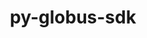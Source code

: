 ---
title: "py-globus-sdk"
layout: cache
categories: [package, develop]
meta: {"versions": ["3.10.1"], "compilers": ["gcc@=11.1.0", "gcc@=11.4.0", "gcc@=9.4.0", "oneapi@=2023.2.0", "oneapi@=2023.2.1"], "oss": ["ubuntu20.04"], "platforms": ["linux"], "targets": ["aarch64", "neoverse_v1", "ppc64le", "x86_64", "x86_64_v3"], "stacks": ["e4s", "e4s-arm", "e4s-neoverse_v1", "e4s-oneapi", "e4s-power", "root"], "num_specs": 69, "num_specs_by_stack": {"root": 69, "e4s-arm": 8, "e4s-neoverse_v1": 10, "e4s-power": 17, "e4s-oneapi": 17, "e4s": 17}}
spec_details: [{"hash": "pcxydf3jyxbyh4pok6qxhgphya6p524z", "compiler": "gcc@=11.4.0", "versions": ["3.10.1"], "os": "ubuntu20.04", "platform": "linux", "target": "aarch64", "variants": ["build_system=python_pip"], "stacks": ["root", "e4s-arm"], "size": "-", "tarball": "https://binaries.spack.io/develop/build_cache/linux-ubuntu20.04-aarch64/gcc-11.4.0/py-globus-sdk-3.10.1/linux-ubuntu20.04-aarch64-gcc-11.4.0-py-globus-sdk-3.10.1-pcxydf3jyxbyh4pok6qxhgphya6p524z.spack"}, {"hash": "k4c4zvj2oov7bsxr2amaf2mkefcjztcu", "compiler": "gcc@=11.4.0", "versions": ["3.10.1"], "os": "ubuntu20.04", "platform": "linux", "target": "aarch64", "variants": ["build_system=python_pip"], "stacks": ["root", "e4s-arm"], "size": "-", "tarball": "https://binaries.spack.io/develop/build_cache/linux-ubuntu20.04-aarch64/gcc-11.4.0/py-globus-sdk-3.10.1/linux-ubuntu20.04-aarch64-gcc-11.4.0-py-globus-sdk-3.10.1-k4c4zvj2oov7bsxr2amaf2mkefcjztcu.spack"}, {"hash": "waar4jnkpnivaj6rra64t4rqfaiiflro", "compiler": "gcc@=11.4.0", "versions": ["3.10.1"], "os": "ubuntu20.04", "platform": "linux", "target": "aarch64", "variants": ["build_system=python_pip"], "stacks": ["root", "e4s-arm"], "size": "-", "tarball": "https://binaries.spack.io/develop/build_cache/linux-ubuntu20.04-aarch64/gcc-11.4.0/py-globus-sdk-3.10.1/linux-ubuntu20.04-aarch64-gcc-11.4.0-py-globus-sdk-3.10.1-waar4jnkpnivaj6rra64t4rqfaiiflro.spack"}, {"hash": "pm6vmxizv4yl6lm2xo3snfakfrkwhodb", "compiler": "gcc@=11.4.0", "versions": ["3.10.1"], "os": "ubuntu20.04", "platform": "linux", "target": "aarch64", "variants": ["build_system=python_pip"], "stacks": ["root", "e4s-arm"], "size": "-", "tarball": "https://binaries.spack.io/develop/build_cache/linux-ubuntu20.04-aarch64/gcc-11.4.0/py-globus-sdk-3.10.1/linux-ubuntu20.04-aarch64-gcc-11.4.0-py-globus-sdk-3.10.1-pm6vmxizv4yl6lm2xo3snfakfrkwhodb.spack"}, {"hash": "gpssznkcfk3ei54pt2ec4g4rx2bdeqtf", "compiler": "gcc@=11.4.0", "versions": ["3.10.1"], "os": "ubuntu20.04", "platform": "linux", "target": "aarch64", "variants": ["build_system=python_pip"], "stacks": ["root", "e4s-arm"], "size": "-", "tarball": "https://binaries.spack.io/develop/build_cache/linux-ubuntu20.04-aarch64/gcc-11.4.0/py-globus-sdk-3.10.1/linux-ubuntu20.04-aarch64-gcc-11.4.0-py-globus-sdk-3.10.1-gpssznkcfk3ei54pt2ec4g4rx2bdeqtf.spack"}, {"hash": "dt6u6c37kjlyay4xqoca24govhby6gd2", "compiler": "gcc@=11.4.0", "versions": ["3.10.1"], "os": "ubuntu20.04", "platform": "linux", "target": "aarch64", "variants": ["build_system=python_pip"], "stacks": ["root", "e4s-arm"], "size": "-", "tarball": "https://binaries.spack.io/develop/build_cache/linux-ubuntu20.04-aarch64/gcc-11.4.0/py-globus-sdk-3.10.1/linux-ubuntu20.04-aarch64-gcc-11.4.0-py-globus-sdk-3.10.1-dt6u6c37kjlyay4xqoca24govhby6gd2.spack"}, {"hash": "svk7jymu5n3blj5k7bqbqkzkyf7bxd2m", "compiler": "gcc@=11.4.0", "versions": ["3.10.1"], "os": "ubuntu20.04", "platform": "linux", "target": "aarch64", "variants": ["build_system=python_pip"], "stacks": ["root", "e4s-arm"], "size": "-", "tarball": "https://binaries.spack.io/develop/build_cache/linux-ubuntu20.04-aarch64/gcc-11.4.0/py-globus-sdk-3.10.1/linux-ubuntu20.04-aarch64-gcc-11.4.0-py-globus-sdk-3.10.1-svk7jymu5n3blj5k7bqbqkzkyf7bxd2m.spack"}, {"hash": "lnpx4oljihuxlmckz3fzqpsd4jco52ec", "compiler": "gcc@=11.4.0", "versions": ["3.10.1"], "os": "ubuntu20.04", "platform": "linux", "target": "aarch64", "variants": ["build_system=python_pip"], "stacks": ["root", "e4s-arm"], "size": "-", "tarball": "https://binaries.spack.io/develop/build_cache/linux-ubuntu20.04-aarch64/gcc-11.4.0/py-globus-sdk-3.10.1/linux-ubuntu20.04-aarch64-gcc-11.4.0-py-globus-sdk-3.10.1-lnpx4oljihuxlmckz3fzqpsd4jco52ec.spack"}, {"hash": "vkwdexjuyxl62e4usljhonb7gb4nxh45", "compiler": "gcc@=11.4.0", "versions": ["3.10.1"], "os": "ubuntu20.04", "platform": "linux", "target": "neoverse_v1", "variants": ["build_system=python_pip"], "stacks": ["root", "e4s-neoverse_v1"], "size": "-", "tarball": "https://binaries.spack.io/develop/build_cache/linux-ubuntu20.04-neoverse_v1/gcc-11.4.0/py-globus-sdk-3.10.1/linux-ubuntu20.04-neoverse_v1-gcc-11.4.0-py-globus-sdk-3.10.1-vkwdexjuyxl62e4usljhonb7gb4nxh45.spack"}, {"hash": "vac5ujonanb3e4egkaro752kdtu2f45b", "compiler": "gcc@=11.4.0", "versions": ["3.10.1"], "os": "ubuntu20.04", "platform": "linux", "target": "neoverse_v1", "variants": ["build_system=python_pip"], "stacks": ["root", "e4s-neoverse_v1"], "size": "-", "tarball": "https://binaries.spack.io/develop/build_cache/linux-ubuntu20.04-neoverse_v1/gcc-11.4.0/py-globus-sdk-3.10.1/linux-ubuntu20.04-neoverse_v1-gcc-11.4.0-py-globus-sdk-3.10.1-vac5ujonanb3e4egkaro752kdtu2f45b.spack"}, {"hash": "xnwspmz6p2lpkrdv4dokpo5pzhv5ve4x", "compiler": "gcc@=11.4.0", "versions": ["3.10.1"], "os": "ubuntu20.04", "platform": "linux", "target": "neoverse_v1", "variants": ["build_system=python_pip"], "stacks": ["root", "e4s-neoverse_v1"], "size": "-", "tarball": "https://binaries.spack.io/develop/build_cache/linux-ubuntu20.04-neoverse_v1/gcc-11.4.0/py-globus-sdk-3.10.1/linux-ubuntu20.04-neoverse_v1-gcc-11.4.0-py-globus-sdk-3.10.1-xnwspmz6p2lpkrdv4dokpo5pzhv5ve4x.spack"}, {"hash": "rfiznkpjzf7uokp3hf6ggxlqbp52ptti", "compiler": "gcc@=11.4.0", "versions": ["3.10.1"], "os": "ubuntu20.04", "platform": "linux", "target": "neoverse_v1", "variants": ["build_system=python_pip"], "stacks": ["root", "e4s-neoverse_v1"], "size": "-", "tarball": "https://binaries.spack.io/develop/build_cache/linux-ubuntu20.04-neoverse_v1/gcc-11.4.0/py-globus-sdk-3.10.1/linux-ubuntu20.04-neoverse_v1-gcc-11.4.0-py-globus-sdk-3.10.1-rfiznkpjzf7uokp3hf6ggxlqbp52ptti.spack"}, {"hash": "z3stbjrfqidbejup2f47wl6oozdjtakl", "compiler": "gcc@=11.4.0", "versions": ["3.10.1"], "os": "ubuntu20.04", "platform": "linux", "target": "neoverse_v1", "variants": ["build_system=python_pip"], "stacks": ["root", "e4s-neoverse_v1"], "size": "-", "tarball": "https://binaries.spack.io/develop/build_cache/linux-ubuntu20.04-neoverse_v1/gcc-11.4.0/py-globus-sdk-3.10.1/linux-ubuntu20.04-neoverse_v1-gcc-11.4.0-py-globus-sdk-3.10.1-z3stbjrfqidbejup2f47wl6oozdjtakl.spack"}, {"hash": "cm7gr4u3kajdle5oibrp545x3rswifiv", "compiler": "gcc@=11.4.0", "versions": ["3.10.1"], "os": "ubuntu20.04", "platform": "linux", "target": "neoverse_v1", "variants": ["build_system=python_pip"], "stacks": ["root", "e4s-neoverse_v1"], "size": "-", "tarball": "https://binaries.spack.io/develop/build_cache/linux-ubuntu20.04-neoverse_v1/gcc-11.4.0/py-globus-sdk-3.10.1/linux-ubuntu20.04-neoverse_v1-gcc-11.4.0-py-globus-sdk-3.10.1-cm7gr4u3kajdle5oibrp545x3rswifiv.spack"}, {"hash": "fvnwtp6jh5drlupxykjvnlzop7kqg2ws", "compiler": "gcc@=11.4.0", "versions": ["3.10.1"], "os": "ubuntu20.04", "platform": "linux", "target": "neoverse_v1", "variants": ["build_system=python_pip"], "stacks": ["root", "e4s-neoverse_v1"], "size": "-", "tarball": "https://binaries.spack.io/develop/build_cache/linux-ubuntu20.04-neoverse_v1/gcc-11.4.0/py-globus-sdk-3.10.1/linux-ubuntu20.04-neoverse_v1-gcc-11.4.0-py-globus-sdk-3.10.1-fvnwtp6jh5drlupxykjvnlzop7kqg2ws.spack"}, {"hash": "55vmorlfpuxmqf6d4fuuqiqdfwhgkzi3", "compiler": "gcc@=11.4.0", "versions": ["3.10.1"], "os": "ubuntu20.04", "platform": "linux", "target": "neoverse_v1", "variants": ["build_system=python_pip"], "stacks": ["root", "e4s-neoverse_v1"], "size": "-", "tarball": "https://binaries.spack.io/develop/build_cache/linux-ubuntu20.04-neoverse_v1/gcc-11.4.0/py-globus-sdk-3.10.1/linux-ubuntu20.04-neoverse_v1-gcc-11.4.0-py-globus-sdk-3.10.1-55vmorlfpuxmqf6d4fuuqiqdfwhgkzi3.spack"}, {"hash": "vjivjm6zngk56zjyzezlslfjcm7trkpc", "compiler": "gcc@=11.4.0", "versions": ["3.10.1"], "os": "ubuntu20.04", "platform": "linux", "target": "neoverse_v1", "variants": ["build_system=python_pip"], "stacks": ["root", "e4s-neoverse_v1"], "size": "-", "tarball": "https://binaries.spack.io/develop/build_cache/linux-ubuntu20.04-neoverse_v1/gcc-11.4.0/py-globus-sdk-3.10.1/linux-ubuntu20.04-neoverse_v1-gcc-11.4.0-py-globus-sdk-3.10.1-vjivjm6zngk56zjyzezlslfjcm7trkpc.spack"}, {"hash": "cbuieplahc235ve3zccyahxwbfxkqg7i", "compiler": "gcc@=11.4.0", "versions": ["3.10.1"], "os": "ubuntu20.04", "platform": "linux", "target": "neoverse_v1", "variants": ["build_system=python_pip"], "stacks": ["root", "e4s-neoverse_v1"], "size": "-", "tarball": "https://binaries.spack.io/develop/build_cache/linux-ubuntu20.04-neoverse_v1/gcc-11.4.0/py-globus-sdk-3.10.1/linux-ubuntu20.04-neoverse_v1-gcc-11.4.0-py-globus-sdk-3.10.1-cbuieplahc235ve3zccyahxwbfxkqg7i.spack"}, {"hash": "lsbbjmoopgypbifcaft3blqjfwnezk4q", "compiler": "gcc@=11.1.0", "versions": ["3.10.1"], "os": "ubuntu20.04", "platform": "linux", "target": "ppc64le", "variants": ["build_system=python_pip"], "stacks": ["root", "e4s-power"], "size": "-", "tarball": "https://binaries.spack.io/develop/build_cache/linux-ubuntu20.04-ppc64le/gcc-11.1.0/py-globus-sdk-3.10.1/linux-ubuntu20.04-ppc64le-gcc-11.1.0-py-globus-sdk-3.10.1-lsbbjmoopgypbifcaft3blqjfwnezk4q.spack"}, {"hash": "5l7v5nbkauud64xba4dbyy6gk4okfwkk", "compiler": "gcc@=9.4.0", "versions": ["3.10.1"], "os": "ubuntu20.04", "platform": "linux", "target": "ppc64le", "variants": ["build_system=python_pip"], "stacks": ["root", "e4s-power"], "size": "-", "tarball": "https://binaries.spack.io/develop/build_cache/linux-ubuntu20.04-ppc64le/gcc-9.4.0/py-globus-sdk-3.10.1/linux-ubuntu20.04-ppc64le-gcc-9.4.0-py-globus-sdk-3.10.1-5l7v5nbkauud64xba4dbyy6gk4okfwkk.spack"}, {"hash": "dq5tvc2wt2tzyoqyrdjyoz4dnxkdxb32", "compiler": "gcc@=9.4.0", "versions": ["3.10.1"], "os": "ubuntu20.04", "platform": "linux", "target": "ppc64le", "variants": ["build_system=python_pip"], "stacks": ["root", "e4s-power"], "size": "-", "tarball": "https://binaries.spack.io/develop/build_cache/linux-ubuntu20.04-ppc64le/gcc-9.4.0/py-globus-sdk-3.10.1/linux-ubuntu20.04-ppc64le-gcc-9.4.0-py-globus-sdk-3.10.1-dq5tvc2wt2tzyoqyrdjyoz4dnxkdxb32.spack"}, {"hash": "zq2lasvqmzxxjmecvwedhlmtz5nfp5um", "compiler": "gcc@=9.4.0", "versions": ["3.10.1"], "os": "ubuntu20.04", "platform": "linux", "target": "ppc64le", "variants": ["build_system=python_pip"], "stacks": ["root", "e4s-power"], "size": "-", "tarball": "https://binaries.spack.io/develop/build_cache/linux-ubuntu20.04-ppc64le/gcc-9.4.0/py-globus-sdk-3.10.1/linux-ubuntu20.04-ppc64le-gcc-9.4.0-py-globus-sdk-3.10.1-zq2lasvqmzxxjmecvwedhlmtz5nfp5um.spack"}, {"hash": "t7cf3l7yjtmecdwx5edwnorm4siatv7i", "compiler": "gcc@=9.4.0", "versions": ["3.10.1"], "os": "ubuntu20.04", "platform": "linux", "target": "ppc64le", "variants": ["build_system=python_pip"], "stacks": ["root", "e4s-power"], "size": "-", "tarball": "https://binaries.spack.io/develop/build_cache/linux-ubuntu20.04-ppc64le/gcc-9.4.0/py-globus-sdk-3.10.1/linux-ubuntu20.04-ppc64le-gcc-9.4.0-py-globus-sdk-3.10.1-t7cf3l7yjtmecdwx5edwnorm4siatv7i.spack"}, {"hash": "e554n2yuqiobfiqewwqf3wzg5py2mil7", "compiler": "gcc@=9.4.0", "versions": ["3.10.1"], "os": "ubuntu20.04", "platform": "linux", "target": "ppc64le", "variants": ["build_system=python_pip"], "stacks": ["root", "e4s-power"], "size": "-", "tarball": "https://binaries.spack.io/develop/build_cache/linux-ubuntu20.04-ppc64le/gcc-9.4.0/py-globus-sdk-3.10.1/linux-ubuntu20.04-ppc64le-gcc-9.4.0-py-globus-sdk-3.10.1-e554n2yuqiobfiqewwqf3wzg5py2mil7.spack"}, {"hash": "gfplevpvnmpo6bhq76dlbfsofqxmwg3n", "compiler": "gcc@=9.4.0", "versions": ["3.10.1"], "os": "ubuntu20.04", "platform": "linux", "target": "ppc64le", "variants": ["build_system=python_pip"], "stacks": ["root", "e4s-power"], "size": "-", "tarball": "https://binaries.spack.io/develop/build_cache/linux-ubuntu20.04-ppc64le/gcc-9.4.0/py-globus-sdk-3.10.1/linux-ubuntu20.04-ppc64le-gcc-9.4.0-py-globus-sdk-3.10.1-gfplevpvnmpo6bhq76dlbfsofqxmwg3n.spack"}, {"hash": "azc23pzpsuff43bzrz3neca6ipmm4xlw", "compiler": "gcc@=9.4.0", "versions": ["3.10.1"], "os": "ubuntu20.04", "platform": "linux", "target": "ppc64le", "variants": ["build_system=python_pip"], "stacks": ["root", "e4s-power"], "size": "-", "tarball": "https://binaries.spack.io/develop/build_cache/linux-ubuntu20.04-ppc64le/gcc-9.4.0/py-globus-sdk-3.10.1/linux-ubuntu20.04-ppc64le-gcc-9.4.0-py-globus-sdk-3.10.1-azc23pzpsuff43bzrz3neca6ipmm4xlw.spack"}, {"hash": "o2byptxkgpclwhyiundqbvb2j3stpldg", "compiler": "gcc@=9.4.0", "versions": ["3.10.1"], "os": "ubuntu20.04", "platform": "linux", "target": "ppc64le", "variants": ["build_system=python_pip"], "stacks": ["root", "e4s-power"], "size": "-", "tarball": "https://binaries.spack.io/develop/build_cache/linux-ubuntu20.04-ppc64le/gcc-9.4.0/py-globus-sdk-3.10.1/linux-ubuntu20.04-ppc64le-gcc-9.4.0-py-globus-sdk-3.10.1-o2byptxkgpclwhyiundqbvb2j3stpldg.spack"}, {"hash": "padymzd62nf6n4ar5nmwrngzwoleha4m", "compiler": "gcc@=9.4.0", "versions": ["3.10.1"], "os": "ubuntu20.04", "platform": "linux", "target": "ppc64le", "variants": ["build_system=python_pip"], "stacks": ["root", "e4s-power"], "size": "-", "tarball": "https://binaries.spack.io/develop/build_cache/linux-ubuntu20.04-ppc64le/gcc-9.4.0/py-globus-sdk-3.10.1/linux-ubuntu20.04-ppc64le-gcc-9.4.0-py-globus-sdk-3.10.1-padymzd62nf6n4ar5nmwrngzwoleha4m.spack"}, {"hash": "pqxejymsz7grgoml5kv7wqjqbldureyu", "compiler": "gcc@=9.4.0", "versions": ["3.10.1"], "os": "ubuntu20.04", "platform": "linux", "target": "ppc64le", "variants": ["build_system=python_pip"], "stacks": ["root", "e4s-power"], "size": "-", "tarball": "https://binaries.spack.io/develop/build_cache/linux-ubuntu20.04-ppc64le/gcc-9.4.0/py-globus-sdk-3.10.1/linux-ubuntu20.04-ppc64le-gcc-9.4.0-py-globus-sdk-3.10.1-pqxejymsz7grgoml5kv7wqjqbldureyu.spack"}, {"hash": "zhcqhqpki6ry7klm6wu2fel6e7x2urjh", "compiler": "gcc@=9.4.0", "versions": ["3.10.1"], "os": "ubuntu20.04", "platform": "linux", "target": "ppc64le", "variants": ["build_system=python_pip"], "stacks": ["root", "e4s-power"], "size": "-", "tarball": "https://binaries.spack.io/develop/build_cache/linux-ubuntu20.04-ppc64le/gcc-9.4.0/py-globus-sdk-3.10.1/linux-ubuntu20.04-ppc64le-gcc-9.4.0-py-globus-sdk-3.10.1-zhcqhqpki6ry7klm6wu2fel6e7x2urjh.spack"}, {"hash": "ju47l5ygszyfbkqjyodexdipkpbkncfi", "compiler": "gcc@=9.4.0", "versions": ["3.10.1"], "os": "ubuntu20.04", "platform": "linux", "target": "ppc64le", "variants": ["build_system=python_pip"], "stacks": ["root", "e4s-power"], "size": "-", "tarball": "https://binaries.spack.io/develop/build_cache/linux-ubuntu20.04-ppc64le/gcc-9.4.0/py-globus-sdk-3.10.1/linux-ubuntu20.04-ppc64le-gcc-9.4.0-py-globus-sdk-3.10.1-ju47l5ygszyfbkqjyodexdipkpbkncfi.spack"}, {"hash": "4fmetzq3ttr4ggftic7objtk2m5mvca5", "compiler": "gcc@=9.4.0", "versions": ["3.10.1"], "os": "ubuntu20.04", "platform": "linux", "target": "ppc64le", "variants": ["build_system=python_pip"], "stacks": ["root", "e4s-power"], "size": "-", "tarball": "https://binaries.spack.io/develop/build_cache/linux-ubuntu20.04-ppc64le/gcc-9.4.0/py-globus-sdk-3.10.1/linux-ubuntu20.04-ppc64le-gcc-9.4.0-py-globus-sdk-3.10.1-4fmetzq3ttr4ggftic7objtk2m5mvca5.spack"}, {"hash": "idruqlgm4c7h5pw4t4gxpdqbhbhegema", "compiler": "gcc@=9.4.0", "versions": ["3.10.1"], "os": "ubuntu20.04", "platform": "linux", "target": "ppc64le", "variants": ["build_system=python_pip"], "stacks": ["root", "e4s-power"], "size": "-", "tarball": "https://binaries.spack.io/develop/build_cache/linux-ubuntu20.04-ppc64le/gcc-9.4.0/py-globus-sdk-3.10.1/linux-ubuntu20.04-ppc64le-gcc-9.4.0-py-globus-sdk-3.10.1-idruqlgm4c7h5pw4t4gxpdqbhbhegema.spack"}, {"hash": "6ef6rt6pnnu3ia3rr4egnand46pgjjc6", "compiler": "gcc@=9.4.0", "versions": ["3.10.1"], "os": "ubuntu20.04", "platform": "linux", "target": "ppc64le", "variants": ["build_system=python_pip"], "stacks": ["root", "e4s-power"], "size": "-", "tarball": "https://binaries.spack.io/develop/build_cache/linux-ubuntu20.04-ppc64le/gcc-9.4.0/py-globus-sdk-3.10.1/linux-ubuntu20.04-ppc64le-gcc-9.4.0-py-globus-sdk-3.10.1-6ef6rt6pnnu3ia3rr4egnand46pgjjc6.spack"}, {"hash": "p6bcfeudzuvp2nn5xxz4has76xtsxkdy", "compiler": "gcc@=9.4.0", "versions": ["3.10.1"], "os": "ubuntu20.04", "platform": "linux", "target": "ppc64le", "variants": ["build_system=python_pip"], "stacks": ["root", "e4s-power"], "size": "-", "tarball": "https://binaries.spack.io/develop/build_cache/linux-ubuntu20.04-ppc64le/gcc-9.4.0/py-globus-sdk-3.10.1/linux-ubuntu20.04-ppc64le-gcc-9.4.0-py-globus-sdk-3.10.1-p6bcfeudzuvp2nn5xxz4has76xtsxkdy.spack"}, {"hash": "rfwokkq3rswtosq62ez6raqhuqqimowk", "compiler": "oneapi@=2023.2.0", "versions": ["3.10.1"], "os": "ubuntu20.04", "platform": "linux", "target": "x86_64", "variants": ["build_system=python_pip"], "stacks": ["root", "e4s-oneapi"], "size": "-", "tarball": "https://binaries.spack.io/develop/build_cache/linux-ubuntu20.04-x86_64/oneapi-2023.2.0/py-globus-sdk-3.10.1/linux-ubuntu20.04-x86_64-oneapi-2023.2.0-py-globus-sdk-3.10.1-rfwokkq3rswtosq62ez6raqhuqqimowk.spack"}, {"hash": "c5t5qvwyup3fhdstm2wae7blwpf5a4bi", "compiler": "gcc@=11.1.0", "versions": ["3.10.1"], "os": "ubuntu20.04", "platform": "linux", "target": "x86_64_v3", "variants": ["build_system=python_pip"], "stacks": ["root", "e4s"], "size": "-", "tarball": "https://binaries.spack.io/develop/build_cache/linux-ubuntu20.04-x86_64_v3/gcc-11.1.0/py-globus-sdk-3.10.1/linux-ubuntu20.04-x86_64_v3-gcc-11.1.0-py-globus-sdk-3.10.1-c5t5qvwyup3fhdstm2wae7blwpf5a4bi.spack"}, {"hash": "5befxmkuo4226wvqfo4os4hhc3y3puqr", "compiler": "gcc@=11.4.0", "versions": ["3.10.1"], "os": "ubuntu20.04", "platform": "linux", "target": "x86_64_v3", "variants": ["build_system=python_pip"], "stacks": ["root", "e4s"], "size": "-", "tarball": "https://binaries.spack.io/develop/build_cache/linux-ubuntu20.04-x86_64_v3/gcc-11.4.0/py-globus-sdk-3.10.1/linux-ubuntu20.04-x86_64_v3-gcc-11.4.0-py-globus-sdk-3.10.1-5befxmkuo4226wvqfo4os4hhc3y3puqr.spack"}, {"hash": "bc4oaqzrh72ml7opuowkxvwbjxbp7vvc", "compiler": "gcc@=11.4.0", "versions": ["3.10.1"], "os": "ubuntu20.04", "platform": "linux", "target": "x86_64_v3", "variants": ["build_system=python_pip"], "stacks": ["root", "e4s"], "size": "-", "tarball": "https://binaries.spack.io/develop/build_cache/linux-ubuntu20.04-x86_64_v3/gcc-11.4.0/py-globus-sdk-3.10.1/linux-ubuntu20.04-x86_64_v3-gcc-11.4.0-py-globus-sdk-3.10.1-bc4oaqzrh72ml7opuowkxvwbjxbp7vvc.spack"}, {"hash": "l5kvwmxd5znvz7pcnfvn75c3l4wh43nw", "compiler": "gcc@=11.4.0", "versions": ["3.10.1"], "os": "ubuntu20.04", "platform": "linux", "target": "x86_64_v3", "variants": ["build_system=python_pip"], "stacks": ["root", "e4s"], "size": "-", "tarball": "https://binaries.spack.io/develop/build_cache/linux-ubuntu20.04-x86_64_v3/gcc-11.4.0/py-globus-sdk-3.10.1/linux-ubuntu20.04-x86_64_v3-gcc-11.4.0-py-globus-sdk-3.10.1-l5kvwmxd5znvz7pcnfvn75c3l4wh43nw.spack"}, {"hash": "wg42e7kzfyl7z4b5uop7bnuoqsezi7sj", "compiler": "gcc@=11.4.0", "versions": ["3.10.1"], "os": "ubuntu20.04", "platform": "linux", "target": "x86_64_v3", "variants": ["build_system=python_pip"], "stacks": ["root", "e4s"], "size": "-", "tarball": "https://binaries.spack.io/develop/build_cache/linux-ubuntu20.04-x86_64_v3/gcc-11.4.0/py-globus-sdk-3.10.1/linux-ubuntu20.04-x86_64_v3-gcc-11.4.0-py-globus-sdk-3.10.1-wg42e7kzfyl7z4b5uop7bnuoqsezi7sj.spack"}, {"hash": "ejyy4m5jm4k33v32ljwtnaxbskrlfiqk", "compiler": "gcc@=11.4.0", "versions": ["3.10.1"], "os": "ubuntu20.04", "platform": "linux", "target": "x86_64_v3", "variants": ["build_system=python_pip"], "stacks": ["root", "e4s"], "size": "-", "tarball": "https://binaries.spack.io/develop/build_cache/linux-ubuntu20.04-x86_64_v3/gcc-11.4.0/py-globus-sdk-3.10.1/linux-ubuntu20.04-x86_64_v3-gcc-11.4.0-py-globus-sdk-3.10.1-ejyy4m5jm4k33v32ljwtnaxbskrlfiqk.spack"}, {"hash": "iif5ggn4vntbylrhj572fegkes2uxcbh", "compiler": "gcc@=11.4.0", "versions": ["3.10.1"], "os": "ubuntu20.04", "platform": "linux", "target": "x86_64_v3", "variants": ["build_system=python_pip"], "stacks": ["root", "e4s"], "size": "-", "tarball": "https://binaries.spack.io/develop/build_cache/linux-ubuntu20.04-x86_64_v3/gcc-11.4.0/py-globus-sdk-3.10.1/linux-ubuntu20.04-x86_64_v3-gcc-11.4.0-py-globus-sdk-3.10.1-iif5ggn4vntbylrhj572fegkes2uxcbh.spack"}, {"hash": "jdb2swvzi4rwfs5yve3rmea3wshx5yo6", "compiler": "gcc@=11.4.0", "versions": ["3.10.1"], "os": "ubuntu20.04", "platform": "linux", "target": "x86_64_v3", "variants": ["build_system=python_pip"], "stacks": ["root", "e4s"], "size": "-", "tarball": "https://binaries.spack.io/develop/build_cache/linux-ubuntu20.04-x86_64_v3/gcc-11.4.0/py-globus-sdk-3.10.1/linux-ubuntu20.04-x86_64_v3-gcc-11.4.0-py-globus-sdk-3.10.1-jdb2swvzi4rwfs5yve3rmea3wshx5yo6.spack"}, {"hash": "5nmc4shp2andnb4ui6gqr5vybjpzw2xr", "compiler": "gcc@=11.4.0", "versions": ["3.10.1"], "os": "ubuntu20.04", "platform": "linux", "target": "x86_64_v3", "variants": ["build_system=python_pip"], "stacks": ["root", "e4s"], "size": "-", "tarball": "https://binaries.spack.io/develop/build_cache/linux-ubuntu20.04-x86_64_v3/gcc-11.4.0/py-globus-sdk-3.10.1/linux-ubuntu20.04-x86_64_v3-gcc-11.4.0-py-globus-sdk-3.10.1-5nmc4shp2andnb4ui6gqr5vybjpzw2xr.spack"}, {"hash": "a4osjsc6yjufgd2vb7eaphi7phmvsxry", "compiler": "gcc@=11.4.0", "versions": ["3.10.1"], "os": "ubuntu20.04", "platform": "linux", "target": "x86_64_v3", "variants": ["build_system=python_pip"], "stacks": ["root", "e4s"], "size": "-", "tarball": "https://binaries.spack.io/develop/build_cache/linux-ubuntu20.04-x86_64_v3/gcc-11.4.0/py-globus-sdk-3.10.1/linux-ubuntu20.04-x86_64_v3-gcc-11.4.0-py-globus-sdk-3.10.1-a4osjsc6yjufgd2vb7eaphi7phmvsxry.spack"}, {"hash": "ct43azhhf4xv7g7ams3w5oomzkayp7m7", "compiler": "gcc@=11.4.0", "versions": ["3.10.1"], "os": "ubuntu20.04", "platform": "linux", "target": "x86_64_v3", "variants": ["build_system=python_pip"], "stacks": ["root", "e4s"], "size": "-", "tarball": "https://binaries.spack.io/develop/build_cache/linux-ubuntu20.04-x86_64_v3/gcc-11.4.0/py-globus-sdk-3.10.1/linux-ubuntu20.04-x86_64_v3-gcc-11.4.0-py-globus-sdk-3.10.1-ct43azhhf4xv7g7ams3w5oomzkayp7m7.spack"}, {"hash": "d7duvdkcisnjmqcr725sutzdcjxpw2os", "compiler": "gcc@=11.4.0", "versions": ["3.10.1"], "os": "ubuntu20.04", "platform": "linux", "target": "x86_64_v3", "variants": ["build_system=python_pip"], "stacks": ["root", "e4s"], "size": "-", "tarball": "https://binaries.spack.io/develop/build_cache/linux-ubuntu20.04-x86_64_v3/gcc-11.4.0/py-globus-sdk-3.10.1/linux-ubuntu20.04-x86_64_v3-gcc-11.4.0-py-globus-sdk-3.10.1-d7duvdkcisnjmqcr725sutzdcjxpw2os.spack"}, {"hash": "tilb7xnpp7myf734ljkr6vjx4k6gjtxp", "compiler": "gcc@=11.4.0", "versions": ["3.10.1"], "os": "ubuntu20.04", "platform": "linux", "target": "x86_64_v3", "variants": ["build_system=python_pip"], "stacks": ["root", "e4s"], "size": "-", "tarball": "https://binaries.spack.io/develop/build_cache/linux-ubuntu20.04-x86_64_v3/gcc-11.4.0/py-globus-sdk-3.10.1/linux-ubuntu20.04-x86_64_v3-gcc-11.4.0-py-globus-sdk-3.10.1-tilb7xnpp7myf734ljkr6vjx4k6gjtxp.spack"}, {"hash": "i4zzbj75j3sqsys4xi4iqfij3htqbbhb", "compiler": "gcc@=11.4.0", "versions": ["3.10.1"], "os": "ubuntu20.04", "platform": "linux", "target": "x86_64_v3", "variants": ["build_system=python_pip"], "stacks": ["root", "e4s"], "size": "-", "tarball": "https://binaries.spack.io/develop/build_cache/linux-ubuntu20.04-x86_64_v3/gcc-11.4.0/py-globus-sdk-3.10.1/linux-ubuntu20.04-x86_64_v3-gcc-11.4.0-py-globus-sdk-3.10.1-i4zzbj75j3sqsys4xi4iqfij3htqbbhb.spack"}, {"hash": "esewhka6w63erf2udvysrbl6a26wv6oi", "compiler": "gcc@=11.4.0", "versions": ["3.10.1"], "os": "ubuntu20.04", "platform": "linux", "target": "x86_64_v3", "variants": ["build_system=python_pip"], "stacks": ["root", "e4s"], "size": "-", "tarball": "https://binaries.spack.io/develop/build_cache/linux-ubuntu20.04-x86_64_v3/gcc-11.4.0/py-globus-sdk-3.10.1/linux-ubuntu20.04-x86_64_v3-gcc-11.4.0-py-globus-sdk-3.10.1-esewhka6w63erf2udvysrbl6a26wv6oi.spack"}, {"hash": "mhbvju5baw2ror5vfbt65tigeysv5uil", "compiler": "gcc@=11.4.0", "versions": ["3.10.1"], "os": "ubuntu20.04", "platform": "linux", "target": "x86_64_v3", "variants": ["build_system=python_pip"], "stacks": ["root", "e4s"], "size": "-", "tarball": "https://binaries.spack.io/develop/build_cache/linux-ubuntu20.04-x86_64_v3/gcc-11.4.0/py-globus-sdk-3.10.1/linux-ubuntu20.04-x86_64_v3-gcc-11.4.0-py-globus-sdk-3.10.1-mhbvju5baw2ror5vfbt65tigeysv5uil.spack"}, {"hash": "2ogbjp6ovyelp72fspworuxxyqfj3bv5", "compiler": "gcc@=11.4.0", "versions": ["3.10.1"], "os": "ubuntu20.04", "platform": "linux", "target": "x86_64_v3", "variants": ["build_system=python_pip"], "stacks": ["root", "e4s"], "size": "-", "tarball": "https://binaries.spack.io/develop/build_cache/linux-ubuntu20.04-x86_64_v3/gcc-11.4.0/py-globus-sdk-3.10.1/linux-ubuntu20.04-x86_64_v3-gcc-11.4.0-py-globus-sdk-3.10.1-2ogbjp6ovyelp72fspworuxxyqfj3bv5.spack"}, {"hash": "dnbfbpyeywpjjkgj44qlp6lkwrjpok6z", "compiler": "oneapi@=2023.2.0", "versions": ["3.10.1"], "os": "ubuntu20.04", "platform": "linux", "target": "x86_64_v3", "variants": ["build_system=python_pip"], "stacks": ["root", "e4s-oneapi"], "size": "-", "tarball": "https://binaries.spack.io/develop/build_cache/linux-ubuntu20.04-x86_64_v3/oneapi-2023.2.0/py-globus-sdk-3.10.1/linux-ubuntu20.04-x86_64_v3-oneapi-2023.2.0-py-globus-sdk-3.10.1-dnbfbpyeywpjjkgj44qlp6lkwrjpok6z.spack"}, {"hash": "p33a73afngbkszxd4mm6h23pzhpbc5on", "compiler": "oneapi@=2023.2.0", "versions": ["3.10.1"], "os": "ubuntu20.04", "platform": "linux", "target": "x86_64_v3", "variants": ["build_system=python_pip"], "stacks": ["root", "e4s-oneapi"], "size": "-", "tarball": "https://binaries.spack.io/develop/build_cache/linux-ubuntu20.04-x86_64_v3/oneapi-2023.2.0/py-globus-sdk-3.10.1/linux-ubuntu20.04-x86_64_v3-oneapi-2023.2.0-py-globus-sdk-3.10.1-p33a73afngbkszxd4mm6h23pzhpbc5on.spack"}, {"hash": "vlh55t6qfsfejd7ephx2m7et5dnsl3da", "compiler": "oneapi@=2023.2.0", "versions": ["3.10.1"], "os": "ubuntu20.04", "platform": "linux", "target": "x86_64_v3", "variants": ["build_system=python_pip"], "stacks": ["root", "e4s-oneapi"], "size": "-", "tarball": "https://binaries.spack.io/develop/build_cache/linux-ubuntu20.04-x86_64_v3/oneapi-2023.2.0/py-globus-sdk-3.10.1/linux-ubuntu20.04-x86_64_v3-oneapi-2023.2.0-py-globus-sdk-3.10.1-vlh55t6qfsfejd7ephx2m7et5dnsl3da.spack"}, {"hash": "2nhhpicnwz7gf3ooritjdm4rh66nk3zu", "compiler": "oneapi@=2023.2.0", "versions": ["3.10.1"], "os": "ubuntu20.04", "platform": "linux", "target": "x86_64_v3", "variants": ["build_system=python_pip"], "stacks": ["root", "e4s-oneapi"], "size": "-", "tarball": "https://binaries.spack.io/develop/build_cache/linux-ubuntu20.04-x86_64_v3/oneapi-2023.2.0/py-globus-sdk-3.10.1/linux-ubuntu20.04-x86_64_v3-oneapi-2023.2.0-py-globus-sdk-3.10.1-2nhhpicnwz7gf3ooritjdm4rh66nk3zu.spack"}, {"hash": "lfv7defzjqnrjmy6al2gbr3khycfg7af", "compiler": "oneapi@=2023.2.1", "versions": ["3.10.1"], "os": "ubuntu20.04", "platform": "linux", "target": "x86_64_v3", "variants": ["build_system=python_pip"], "stacks": ["root", "e4s-oneapi"], "size": "-", "tarball": "https://binaries.spack.io/develop/build_cache/linux-ubuntu20.04-x86_64_v3/oneapi-2023.2.1/py-globus-sdk-3.10.1/linux-ubuntu20.04-x86_64_v3-oneapi-2023.2.1-py-globus-sdk-3.10.1-lfv7defzjqnrjmy6al2gbr3khycfg7af.spack"}, {"hash": "qopjibmp4e7ydxoifnmnniirveioxslk", "compiler": "oneapi@=2023.2.1", "versions": ["3.10.1"], "os": "ubuntu20.04", "platform": "linux", "target": "x86_64_v3", "variants": ["build_system=python_pip"], "stacks": ["root", "e4s-oneapi"], "size": "-", "tarball": "https://binaries.spack.io/develop/build_cache/linux-ubuntu20.04-x86_64_v3/oneapi-2023.2.1/py-globus-sdk-3.10.1/linux-ubuntu20.04-x86_64_v3-oneapi-2023.2.1-py-globus-sdk-3.10.1-qopjibmp4e7ydxoifnmnniirveioxslk.spack"}, {"hash": "ttjuhczh3twcimqoa7mxq6rscu4ofygg", "compiler": "oneapi@=2023.2.1", "versions": ["3.10.1"], "os": "ubuntu20.04", "platform": "linux", "target": "x86_64_v3", "variants": ["build_system=python_pip"], "stacks": ["root", "e4s-oneapi"], "size": "-", "tarball": "https://binaries.spack.io/develop/build_cache/linux-ubuntu20.04-x86_64_v3/oneapi-2023.2.1/py-globus-sdk-3.10.1/linux-ubuntu20.04-x86_64_v3-oneapi-2023.2.1-py-globus-sdk-3.10.1-ttjuhczh3twcimqoa7mxq6rscu4ofygg.spack"}, {"hash": "r42tfd7tfui5hawum3qgp4mlcx5w72a7", "compiler": "oneapi@=2023.2.1", "versions": ["3.10.1"], "os": "ubuntu20.04", "platform": "linux", "target": "x86_64_v3", "variants": ["build_system=python_pip"], "stacks": ["root", "e4s-oneapi"], "size": "-", "tarball": "https://binaries.spack.io/develop/build_cache/linux-ubuntu20.04-x86_64_v3/oneapi-2023.2.1/py-globus-sdk-3.10.1/linux-ubuntu20.04-x86_64_v3-oneapi-2023.2.1-py-globus-sdk-3.10.1-r42tfd7tfui5hawum3qgp4mlcx5w72a7.spack"}, {"hash": "744pcm56sbhmdvumixtcv3d5nxehkfou", "compiler": "oneapi@=2023.2.1", "versions": ["3.10.1"], "os": "ubuntu20.04", "platform": "linux", "target": "x86_64_v3", "variants": ["build_system=python_pip"], "stacks": ["root", "e4s-oneapi"], "size": "-", "tarball": "https://binaries.spack.io/develop/build_cache/linux-ubuntu20.04-x86_64_v3/oneapi-2023.2.1/py-globus-sdk-3.10.1/linux-ubuntu20.04-x86_64_v3-oneapi-2023.2.1-py-globus-sdk-3.10.1-744pcm56sbhmdvumixtcv3d5nxehkfou.spack"}, {"hash": "m6d6akqbne6am4h5d6njlatjfewsqdpz", "compiler": "oneapi@=2023.2.1", "versions": ["3.10.1"], "os": "ubuntu20.04", "platform": "linux", "target": "x86_64_v3", "variants": ["build_system=python_pip"], "stacks": ["root", "e4s-oneapi"], "size": "-", "tarball": "https://binaries.spack.io/develop/build_cache/linux-ubuntu20.04-x86_64_v3/oneapi-2023.2.1/py-globus-sdk-3.10.1/linux-ubuntu20.04-x86_64_v3-oneapi-2023.2.1-py-globus-sdk-3.10.1-m6d6akqbne6am4h5d6njlatjfewsqdpz.spack"}, {"hash": "6sykc77xe4u243ykrvymv2xc5qrxhtju", "compiler": "oneapi@=2023.2.1", "versions": ["3.10.1"], "os": "ubuntu20.04", "platform": "linux", "target": "x86_64_v3", "variants": ["build_system=python_pip"], "stacks": ["root", "e4s-oneapi"], "size": "-", "tarball": "https://binaries.spack.io/develop/build_cache/linux-ubuntu20.04-x86_64_v3/oneapi-2023.2.1/py-globus-sdk-3.10.1/linux-ubuntu20.04-x86_64_v3-oneapi-2023.2.1-py-globus-sdk-3.10.1-6sykc77xe4u243ykrvymv2xc5qrxhtju.spack"}, {"hash": "xacqwkq63ciqirhi4axanuyhlqwpgzgu", "compiler": "oneapi@=2023.2.1", "versions": ["3.10.1"], "os": "ubuntu20.04", "platform": "linux", "target": "x86_64_v3", "variants": ["build_system=python_pip"], "stacks": ["root", "e4s-oneapi"], "size": "-", "tarball": "https://binaries.spack.io/develop/build_cache/linux-ubuntu20.04-x86_64_v3/oneapi-2023.2.1/py-globus-sdk-3.10.1/linux-ubuntu20.04-x86_64_v3-oneapi-2023.2.1-py-globus-sdk-3.10.1-xacqwkq63ciqirhi4axanuyhlqwpgzgu.spack"}, {"hash": "ccm6itlur454iaf3rosqucdwfxmsjmf5", "compiler": "oneapi@=2023.2.1", "versions": ["3.10.1"], "os": "ubuntu20.04", "platform": "linux", "target": "x86_64_v3", "variants": ["build_system=python_pip"], "stacks": ["root", "e4s-oneapi"], "size": "-", "tarball": "https://binaries.spack.io/develop/build_cache/linux-ubuntu20.04-x86_64_v3/oneapi-2023.2.1/py-globus-sdk-3.10.1/linux-ubuntu20.04-x86_64_v3-oneapi-2023.2.1-py-globus-sdk-3.10.1-ccm6itlur454iaf3rosqucdwfxmsjmf5.spack"}, {"hash": "tixnndbm37srt6koezu2qzsynbjd2255", "compiler": "oneapi@=2023.2.1", "versions": ["3.10.1"], "os": "ubuntu20.04", "platform": "linux", "target": "x86_64_v3", "variants": ["build_system=python_pip"], "stacks": ["root", "e4s-oneapi"], "size": "-", "tarball": "https://binaries.spack.io/develop/build_cache/linux-ubuntu20.04-x86_64_v3/oneapi-2023.2.1/py-globus-sdk-3.10.1/linux-ubuntu20.04-x86_64_v3-oneapi-2023.2.1-py-globus-sdk-3.10.1-tixnndbm37srt6koezu2qzsynbjd2255.spack"}, {"hash": "7vq7k3alkkebeiyxhzasefsmhddmxdwz", "compiler": "oneapi@=2023.2.1", "versions": ["3.10.1"], "os": "ubuntu20.04", "platform": "linux", "target": "x86_64_v3", "variants": ["build_system=python_pip"], "stacks": ["root", "e4s-oneapi"], "size": "-", "tarball": "https://binaries.spack.io/develop/build_cache/linux-ubuntu20.04-x86_64_v3/oneapi-2023.2.1/py-globus-sdk-3.10.1/linux-ubuntu20.04-x86_64_v3-oneapi-2023.2.1-py-globus-sdk-3.10.1-7vq7k3alkkebeiyxhzasefsmhddmxdwz.spack"}, {"hash": "mbu4fcozlpon7dy34clt6knyjqzre4od", "compiler": "oneapi@=2023.2.1", "versions": ["3.10.1"], "os": "ubuntu20.04", "platform": "linux", "target": "x86_64_v3", "variants": ["build_system=python_pip"], "stacks": ["root", "e4s-oneapi"], "size": "-", "tarball": "https://binaries.spack.io/develop/build_cache/linux-ubuntu20.04-x86_64_v3/oneapi-2023.2.1/py-globus-sdk-3.10.1/linux-ubuntu20.04-x86_64_v3-oneapi-2023.2.1-py-globus-sdk-3.10.1-mbu4fcozlpon7dy34clt6knyjqzre4od.spack"}]
---